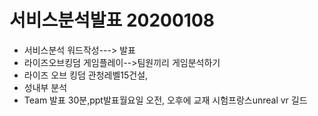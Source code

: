 # 서비스분석발표 20200108

* 서비스분석 워드작성---> 발표
* 라이즈오브킹덤 게임플레이-->팀원끼리 게임분석하기
* 라이즈 오브 킹덤 관청레벨15건설,
* 성내부 분석
* Team 발표 30분,ppt발표월요일 오전, 오후에 교재 시험프랑스unreal vr 길드



